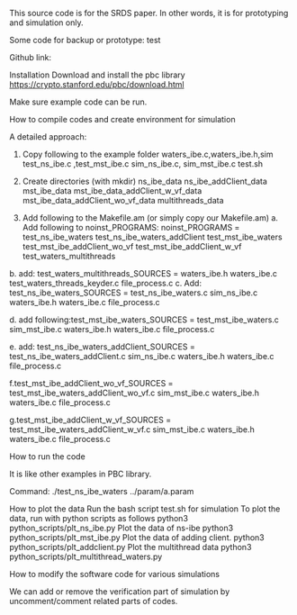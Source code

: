 
This source code is for the SRDS paper. In other words, it is for prototyping and simulation only.


Some code for backup or prototype: test

Github link:


Installation
Download and install the pbc library
https://crypto.stanford.edu/pbc/download.html

 Make sure example code can be run.


How to compile codes and create environment  for simulation 


A detailed approach:

1. Copy following to the example folder
waters_ibe.c,waters_ibe.h,sim
test_ns_ibe.c ,test_mst_ibe.c
sim_ns_ibe.c, sim_mst_ibe.c
test.sh

2. Create directories (with mkdir)
ns_ibe_data
ns_ibe_addClient_data
mst_ibe_data
mst_ibe_data_addClient_w_vf_data
mst_ibe_data_addClient_wo_vf_data
multithreads_data

3. Add following to the Makefile.am (or simply copy our Makefile.am)
 a. Add following to noinst_PROGRAMS: noinst_PROGRAMS = test_ns_ibe_waters test_ns_ibe_waters_addClient test_mst_ibe_waters test_mst_ibe_addClient_wo_vf test_mst_ibe_addClient_w_vf test_waters_multithreads

 b. add: test_waters_multithreads_SOURCES = waters_ibe.h waters_ibe.c test_waters_threads_keyder.c file_process.c
 c. Add: test_ns_ibe_waters_SOURCES = test_ns_ibe_waters.c sim_ns_ibe.c waters_ibe.h waters_ibe.c file_process.c

 d. add following:test_mst_ibe_waters_SOURCES = test_mst_ibe_waters.c  sim_mst_ibe.c waters_ibe.h waters_ibe.c  file_process.c

 e. add: test_ns_ibe_waters_addClient_SOURCES = test_ns_ibe_waters_addClient.c sim_ns_ibe.c waters_ibe.h waters_ibe.c file_process.c
 
 f.test_mst_ibe_addClient_wo_vf_SOURCES = test_mst_ibe_waters_addClient_wo_vf.c sim_mst_ibe.c waters_ibe.h waters_ibe.c file_process.c

 g.test_mst_ibe_addClient_w_vf_SOURCES = test_mst_ibe_waters_addClient_w_vf.c sim_mst_ibe.c  waters_ibe.h waters_ibe.c file_process.c

How to run the code

It is like other examples in PBC library. 

Command: ./test_ns_ibe_waters ../param/a.param


How to plot the data
Run the bash script test.sh for simulation
To plot the data, run with python scripts as follows
python3 python_scripts/plt_ns_ibe.py
Plot the data of ns-ibe
python3 python_scripts/plt_mst_ibe.py
Plot the data of adding client.
python3 python_scripts/plt_addclient.py
Plot the multithread data
python3 python_scripts/plt_multithread_waters.py




How to modify the software code for various simulations

We can add or remove the verification part of simulation by uncomment/comment related parts of codes. 

